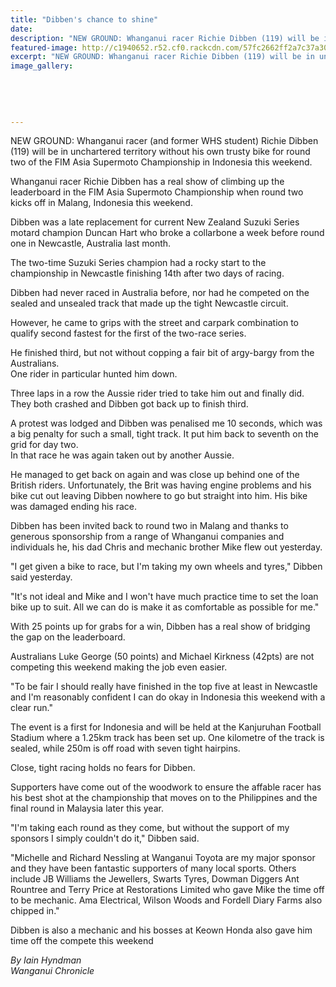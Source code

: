 ```yaml
---
title: "Dibben's chance to shine"
date: 
description: "NEW GROUND: Whanganui racer Richie Dibben (119) will be in unchartered territory without his own trusty bike for round two of the FIM Asia Supermoto Championship in Indonesia this weekend."
featured-image: http://c1940652.r52.cf0.rackcdn.com/57fc2662ff2a7c37a3000dd0/ex-Richie-Dibben-FIM-Asia-Supermoto-champs-in-Indonesia-Chron.jpg
excerpt: "NEW GROUND: Whanganui racer Richie Dibben (119) will be in unchartered territory without his own trusty bike for round two of the FIM Asia Supermoto Championship in Indonesia this weekend."
image_gallery:
    
    
    
    
    
---
```


<p><span>NEW GROUND: Whanganui racer (and former WHS student) Richie Dibben (119) will be in unchartered territory without his own trusty bike for round two of the FIM Asia Supermoto Championship in Indonesia this weekend.</span></p>
<p>Whanganui racer Richie Dibben has a real show of climbing up the leaderboard in the FIM Asia Supermoto Championship when round two kicks off in Malang, Indonesia this weekend.</p>
<p>Dibben was a late replacement for current New Zealand Suzuki Series motard champion Duncan Hart who broke a collarbone a week before round one in Newcastle, Australia last month.</p>
<p>The two-time Suzuki Series champion had a rocky start to the championship in Newcastle finishing 14th after two days of racing.</p>
<p>Dibben had never raced in Australia before, nor had he competed on the sealed and unsealed track that made up the tight Newcastle circuit.</p>
<p>However, he came to grips with the street and carpark combination to qualify second fastest for the first of the two-race series.</p>
<p>He finished third, but not without copping a fair bit of argy-bargy from the Australians.<br />One rider in particular hunted him down.</p>
<p>Three laps in a row the Aussie rider tried to take him out and finally did. They both crashed and Dibben got back up to finish third.</p>
<p>A protest was lodged and Dibben was penalised me 10 seconds, which was a big penalty for such a small, tight track. It put him back to seventh on the grid for day two.<br />In that race he was again taken out by another Aussie.</p>
<p>He managed to get back on again and was close up behind one of the British riders. Unfortunately, the Brit was having engine problems and his bike cut out leaving Dibben nowhere to go but straight into him. His bike was damaged ending his race.</p>
<p>Dibben has been invited back to round two in Malang and thanks to generous sponsorship from a range of Whanganui companies and individuals he, his dad Chris and mechanic brother Mike flew out yesterday.</p>
<p>"I get given a bike to race, but I'm taking my own wheels and tyres," Dibben said yesterday.</p>
<p>"It's not ideal and Mike and I won't have much practice time to set the loan bike up to suit. All we can do is make it as comfortable as possible for me."</p>
<p>With 25 points up for grabs for a win, Dibben has a real show of bridging the gap on the leaderboard.</p>
<p>Australians Luke George (50 points) and Michael Kirkness (42pts) are not competing this weekend making the job even easier.</p>
<p>"To be fair I should really have finished in the top five at least in Newcastle and I'm reasonably confident I can do okay in Indonesia this weekend with a clear run."</p>
<p>The event is a first for Indonesia and will be held at the Kanjuruhan Football Stadium where a 1.25km track has been set up. One kilometre of the track is sealed, while 250m is off road with seven tight hairpins.</p>
<p>Close, tight racing holds no fears for Dibben.</p>
<p>Supporters have come out of the woodwork to ensure the affable racer has his best shot at the championship that moves on to the Philippines and the final round in Malaysia later this year.</p>
<p>"I'm taking each round as they come, but without the support of my sponsors I simply couldn't do it," Dibben said.</p>
<p>"Michelle and Richard Nessling at Wanganui Toyota are my major sponsor and they have been fantastic supporters of many local sports. Others include JB Williams the Jewellers, Swarts Tyres, Dowman Diggers Ant Rountree and Terry Price at Restorations Limited who gave Mike the time off to be mechanic. Ama Electrical, Wilson Woods and Fordell Diary Farms also chipped in."</p>
<p>Dibben is also a mechanic and his bosses at Keown Honda also gave him time off the compete this weekend</p>
<p><em>By Iain Hyndman<br />Wanganui Chronicle&nbsp;</em></p>

